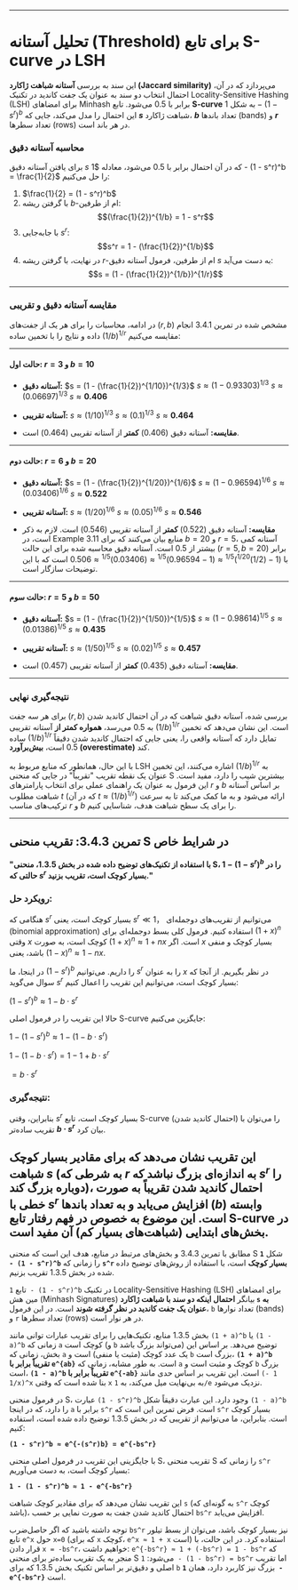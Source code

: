 
---
# تحلیل آستانه (Threshold) برای تابع S-curve در LSH

این سند به بررسی **آستانه شباهت ژاکارد (Jaccard similarity)** می‌پردازد که در آن، احتمال انتخاب دو سند به عنوان یک جفت کاندید در تکنیک Locality-Sensitive Hashing (LSH) برای امضاهای Minhash برابر با 0.5 می‌شود. تابع **S-curve** به شکل $1 - (1 - s^r)^b$ این احتمال را مدل می‌کند، جایی که **$s$** شباهت ژاکارد، **$b$** تعداد باندها (bands) و **$r$** تعداد سطرها (rows) در هر باند است.

### محاسبه آستانه دقیق

برای یافتن آستانه دقیق $s$ که در آن احتمال برابر با 0.5 می‌شود، معادله $1 - (1 - s^r)^b = \frac{1}{2}$ را حل می‌کنیم:

1.  $\frac{1}{2} = (1 - s^r)^b$
2.  با گرفتن ریشه $b$-ام از طرفین:
    $$(\frac{1}{2})^{1/b} = 1 - s^r$$
3.  با جابه‌جایی $s^r$:
    $$s^r = 1 - (\frac{1}{2})^{1/b}$$
4.  در نهایت، با گرفتن ریشه $r$-ام از طرفین، فرمول آستانه دقیق $s$ به دست می‌آید:
    $$s = (1 - (\frac{1}{2})^{1/b})^{1/r}$$

---

### مقایسه آستانه دقیق و تقریبی

در ادامه، محاسبات را برای هر یک از جفت‌های $(r, b)$ مشخص شده در تمرین 3.4.1 انجام داده و نتایج را با تخمین ساده $(1/b)^{1/r}$ مقایسه می‌کنیم:

---

#### حالت اول: $r = 3$ و $b = 10$

* **آستانه دقیق:**
    $s = (1 - (\frac{1}{2})^{1/10})^{1/3}$
    $s \approx (1 - 0.93303)^{1/3}$
    $s \approx (0.06697)^{1/3}$
    $s \approx \mathbf{0.406}$

* **آستانه تقریبی:**
    $s \approx (1/10)^{1/3}$
    $s \approx (0.1)^{1/3}$
    $s \approx \mathbf{0.464}$

* **مقایسه:** آستانه دقیق ($0.406$) **کمتر** از آستانه تقریبی ($0.464$) است.

---

#### حالت دوم: $r = 6$ و $b = 20$

* **آستانه دقیق:**
    $s = (1 - (\frac{1}{2})^{1/20})^{1/6}$
    $s \approx (1 - 0.96594)^{1/6}$
    $s \approx (0.03406)^{1/6}$
    $s \approx \mathbf{0.522}$

* **آستانه تقریبی:**
    $s \approx (1/20)^{1/6}$
    $s \approx (0.05)^{1/6}$
    $s \approx \mathbf{0.546}$

* **مقایسه:** آستانه دقیق ($0.522$) **کمتر** از آستانه تقریبی ($0.546$) است. لازم به ذکر است، در Example 3.11 منابع بیان می‌کنند که برای $b=20$ و $r=5$، آستانه کمی بیشتر از 0.5 است. آستانه دقیق محاسبه شده برای این حالت ($r=5, b=20$) برابر با $(1 - (1/2)^{1/20})^{1/5} \approx (1 - 0.96594)^{1/5} \approx (0.03406)^{1/5} \approx 0.506$ است که با این توضیحات سازگار است.

---

#### حالت سوم: $r = 5$ و $b = 50$

* **آستانه دقیق:**
    $s = (1 - (\frac{1}{2})^{1/50})^{1/5}$
    $s \approx (1 - 0.98614)^{1/5}$
    $s \approx (0.01386)^{1/5}$
    $s \approx \mathbf{0.435}$

* **آستانه تقریبی:**
    $s \approx (1/50)^{1/5}$
    $s \approx (0.02)^{1/5}$
    $s \approx \mathbf{0.457}$

* **مقایسه:** آستانه دقیق ($0.435$) **کمتر** از آستانه تقریبی ($0.457$) است.

---

### نتیجه‌گیری نهایی

برای هر سه جفت $(r, b)$ بررسی شده، آستانه دقیق شباهت که در آن احتمال کاندید شدن به $0.5$ می‌رسد، **همواره کمتر از** آستانه تقریبی $(1/b)^{1/r}$ است. این نشان می‌دهد که تخمین ساده $(1/b)^{1/r}$ تمایل دارد که آستانه واقعی را، یعنی جایی که احتمال کاندید شدن دقیقاً $0.5$ است، **بیش‌برآورد (overestimate)** کند.

با این حال، همانطور که منابع مربوط به LSH اشاره می‌کنند، این تخمین $(1/b)^{1/r}$ به عنوان یک نقطه تقریب "تقریباً" در جایی که منحنی S بیشترین شیب را دارد، مفید است. این فرمول به عنوان یک راهنمای عملی برای انتخاب پارامترهای $r$ و $b$ بر اساس آستانه شباهت مطلوب $t$ (که در آن $t \approx (1/b)^{1/r}$) ارائه می‌شود و به ما کمک می‌کند تا به سرعت ترکیب‌های مناسب $r$ و $b$ را برای یک سطح شباهت هدف، شناسایی کنیم.




---
## تمرین 3.4.3: تقریب منحنی S در شرایط خاص

**"با استفاده از تکنیک‌های توضیح داده شده در بخش 1.3.5، منحنی S، $1 - (1 - s^r)^b$ را در حالتی که $s^r$ بسیار کوچک است، تقریب بزنید."**

### رویکرد حل:

هنگامی که $s^r$ بسیار کوچک است، یعنی $s^r \ll 1$， می‌توانیم از تقریب‌های دوجمله‌ای (binomial approximation) استفاده کنیم. فرمول کلی بسط دوجمله‌ای برای $(1+x)^n$ وقتی $x$ کوچک است، به صورت $(1+x)^n \approx 1 + nx$ است. اگر $x$ بسیار کوچک و منفی باشد، یعنی $(1-x)^n \approx 1 - nx$.

در اینجا، ما $(1 - s^r)^b$ را داریم. می‌توانیم $s^r$ را به عنوان $x$ در نظر بگیریم. از آنجا که سوال می‌گوید $s^r$ بسیار کوچک است، می‌توانیم این تقریب را اعمال کنیم:

$(1 - s^r)^b \approx 1 - b \cdot s^r$

حالا این تقریب را در فرمول اصلی S-curve جایگزین می‌کنیم:

$1 - (1 - s^r)^b \approx 1 - (1 - b \cdot s^r)$

$1 - (1 - b \cdot s^r) = 1 - 1 + b \cdot s^r$

$= b \cdot s^r$

### نتیجه‌گیری:

بنابراین، وقتی $s^r$ بسیار کوچک است، تابع S-curve (احتمال کاندید شدن) را می‌توان با تقریب ساده‌تر **$b \cdot s^r$** بیان کرد.

این تقریب نشان می‌دهد که برای مقادیر بسیار کوچک شباهت $s$ (به شرطی که $r$ به اندازه‌ای بزرگ نباشد که $s^r$ را دوباره بزرگ کند)، احتمال کاندید شدن تقریباً به صورت خطی با $s^r$ افزایش می‌یابد و به تعداد باندها ($b$) وابسته است. این موضوع به خصوص در فهم رفتار تابع S-curve در بخش‌های ابتدایی (شباهت‌های بسیار کم) آن مفید است.
---
مطابق با تمرین 3.4.3 و بخش‌های مرتبط در منابع، هدف این است که منحنی S شکل **`1 - (1 - s^r)^b`** را زمانی که **`s^r` بسیار کوچک** است، با استفاده از روش‌های توضیح داده شده در بخش 1.3.5 تقریب بزنیم.

تابع `1 - (1 - s^r)^b` در تکنیک Locality-Sensitive Hashing (LSH) برای امضاهای مین هش (Minhash Signatures) بیانگر **احتمال اینکه دو سند با شباهت ژاکارد `s` به عنوان یک جفت کاندید در نظر گرفته شوند** است. در این فرمول، `b` تعداد نوارها (bands) و `r` تعداد سطرها (rows) در هر نوار است.

بخش 1.3.5 منابع، تکنیک‌هایی را برای تقریب عبارات توانی مانند `(1 + a)^b` یا `(1 - a)^b` زمانی که `a` کوچک است (و `b` می‌تواند بزرگ باشد) توضیح می‌دهد. بر اساس این بخش، زمانی که `a` یک عدد کوچک (مثبت یا منفی) است و `b` بزرگ است، **`(1 + a)^b` تقریباً برابر با `e^{ab}`** است. به طور مشابه، زمانی که `a` کوچک و مثبت است و `b` بزرگ است، **`(1 - a)^b` تقریباً برابر با `e^{-ab}`** است. این تقریب بر اساس حدی مانند `(1 - 1/x)^x` بنا شده است که وقتی `x` به بی‌نهایت میل می‌کند، به `1/e` نزدیک می‌شود.

در فرمول منحنی S، عبارت `(1 - s^r)^b` وجود دارد. این عبارت دقیقاً شکل `(1 - a)^b` را دارد، که در اینجا `a` برابر با `s^r` است. فرض تمرین این است که `s^r` بسیار کوچک است. بنابراین، ما می‌توانیم از تقریبی که در بخش 1.3.5 توضیح داده شده است، استفاده کنیم:

**`(1 - s^r)^b ≈ e^{-(s^r)b} = e^{-bs^r}`**

با جایگزینی این تقریب در فرمول اصلی منحنی S، تقریب منحنی S را زمانی که `s^r` بسیار کوچک است، به دست می‌آوریم:

**`1 - (1 - s^r)^b ≈ 1 - e^{-bs^r}`**

این تقریب نشان می‌دهد که برای مقادیر کوچک شباهت `s` (به گونه‌ای که `s^r` کوچک باشد)، احتمال کاندید شدن جفت به صورت نمایی بر حسب `bs^r` افزایش می‌یابد.

توجه داشته باشید که اگر حاصل‌ضرب `bs^r` نیز بسیار کوچک باشد، می‌توان از بسط تیلور تابع `e^x` حول `x=0` (که برای `x` کوچک، `e^x ≈ 1 + x` است) استفاده کرد. در این حالت، با قرار دادن `x = -bs^r`، خواهیم داشت:
`e^{-bs^r} ≈ 1 + (-bs^r) = 1 - bs^r`
که منجر به یک تقریب ساده‌تر برای منحنی S می‌شود:
`1 - (1 - bs^r) = bs^r`
اما تقریب اصلی و دقیق‌تر بر اساس تکنیک بخش 1.3.5 که برای `b` بزرگ نیز کاربرد دارد، همان **`1 - e^{-bs^r}`** است.
